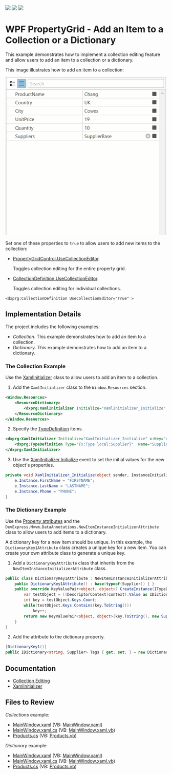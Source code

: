 <!-- default badges list -->
![](https://img.shields.io/endpoint?url=https://codecentral.devexpress.com/api/v1/VersionRange/128655103/23.1.2%2B)
[![](https://img.shields.io/badge/Open_in_DevExpress_Support_Center-FF7200?style=flat-square&logo=DevExpress&logoColor=white)](https://supportcenter.devexpress.com/ticket/details/E4855)
[![](https://img.shields.io/badge/📖_How_to_use_DevExpress_Examples-e9f6fc?style=flat-square)](https://docs.devexpress.com/GeneralInformation/403183)
<!-- default badges end -->

# WPF PropertyGrid - Add an Item to a Collection or a Dictionary

This example demonstrates how to implement a collection editing feature and allow users to add an item to a collection or a dictionary.

This image illustrates how to add an item to a collection:

![Add an item to a collection](images/add-item.gif)

Set one of these properties to `true` to allow users to add new items to the collection:

* [PropertyGridControl.UseCollectionEditor](https://docs.devexpress.com/WPF/DevExpress.Xpf.PropertyGrid.PropertyGridControl.UseCollectionEditor).
  
  Toggles collection editing for the entire property grid.

* [CollectionDefinition.UseCollectionEditor](https://docs.devexpress.com/WPF/DevExpress.Xpf.PropertyGrid.CollectionDefinition.UseCollectionEditor).
  
  Toggles collection editing for individual collections.
  
```xaml
<dxprg:CollectionDefinition UseCollectionEditor="True" >
```

## Implementation Details

The project includes the following examples:

* _Collection_. This example demonstrates how to add an item to a collection.
* _Dictionary_. This example demonstrates how to add an item to a dictionary.

### The Collection Example

Use the [XamlInitializer](https://docs.devexpress.com/WPF/DevExpress.Xpf.PropertyGrid.XamlInitializer) class to allow users to add an item to a collection.

1. Add the `XamlInitializer` class to the `Window.Resources` section.

```xml
<Window.Resources>
    <ResourceDictionary>
        <dxprg:XamlInitializer Initialize="XamlInitializer_Initialize" x:Key="xamlInitializer" />
    </ResourceDictionary>
</Window.Resources>
```

2. Specify the [TypeDefinition](https://docs.devexpress.com/WPF/DevExpress.Xpf.PropertyGrid.TypeDefinition) items.

```xml
<dxprg:XamlInitializer Initialize="XamlInitializer_Initialize" x:Key="xamlInitializer">
    <dxprg:TypeDefinition Type="{x:Type local:Supplier}"  Name="Supplier" Description="New Supplier"/>
</dxprg:XamlInitializer>
```

3. Use the [XamlInitializer.Initialize](https://docs.devexpress.com/WPF/DevExpress.Xpf.PropertyGrid.XamlInitializer.Initialize) event to set the initial values for the new object's properties.

```csharp
private void XamlInitializer_Initialize(object sender, InstanceInitializeEventArgs e) {
    e.Instance.FirstName = "FIRSTNAME";
    e.Instance.LastName = "LASTNAME";
    e.Instance.Phone = "PHONE";
}
```

### The Dictionary Example

Use the [Property attributes](https://docs.devexpress.com/WPF/15623/controls-and-libraries/property-grid/property-attributes) and the `DevExpress.Mvvm.DataAnnotations.NewItemInstanceInitializerAttribute` class to allow users to add items to a dictionary.

A dictionary key for a new item should be unique. In this example, the `DictionaryKey1Attribute` class creates a unique key for a new item. You can create your own attribute class to generate a unique key.

1. Add a `DictionaryKeyAttribute` class that inherits from the `NewItemInstanceInitializerAttribute` class.

```csharp
public class DictionaryKey1Attribute : NewItemInstanceInitializerAttribute {
    public DictionaryKey1Attribute() : base(typeof(Supplier)) { }
    public override KeyValuePair<object, object>? CreateInstance(ITypeDescriptorContext context, IEnumerable dictionary) {
        var testObject = ((DescriptorContext)context).Value as IDictionary<string, Supplier>;
        int key = testObject.Keys.Count;
        while(testObject.Keys.Contains(key.ToString()))
            key++;
        return new KeyValuePair<object, object>(key.ToString(), new Supplier());
    }
}
```

2. Add the attribute to the dictionary property.

```csharp
[DictionaryKey1()]
public IDictionary<string, Supplier> Tags { get; set; } = new Dictionary<string, Supplier>();
```

## Documentation

* [Collection Editing](https://docs.devexpress.com/WPF/15719/controls-and-libraries/property-grid/property-definitions/collection-definitions#collection-editing)
* [XamlInitializer](https://docs.devexpress.com/WPF/DevExpress.Xpf.PropertyGrid.XamlInitializer)

<!-- default file list -->
## Files to Review

_Collections_ example:

* [MainWindow.xaml](./CS/Collections/MainWindow.xaml) (VB: [MainWindow.xaml](./VB/Collections/MainWindow.xaml))
* [MainWindow.xaml.cs](./CS/Collections/MainWindow.xaml.cs) (VB: [MainWindow.xaml.vb](./VB/Collections/MainWindow.xaml.vb))
* [Products.cs](./CS/Collections/Products.cs) (VB: [Products.vb](./VB/Collections/Products.vb))

_Dictionary_ example:

* [MainWindow.xaml](./CS/Dictionary/MainWindow.xaml) (VB: [MainWindow.xaml](./VB/Dictionary/MainWindow.xaml))
* [MainWindow.xaml.cs](./CS/Dictionary/MainWindow.xaml.cs) (VB: [MainWindow.xaml.vb](./VB/Dictionary/MainWindow.xaml.vb))
* [Products.cs](./CS/Dictionary/Products.cs) (VB: [Products.vb](./VB/Dictionary/Products.vb))

<!-- default file list end -->
